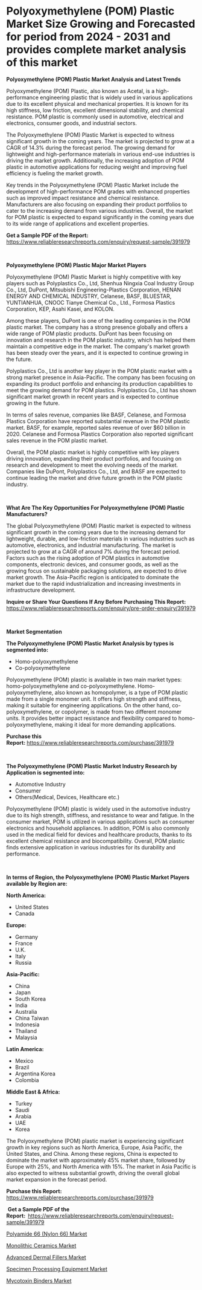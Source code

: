<p><h1>Polyoxymethylene (POM) Plastic Market Size Growing and Forecasted for period from 2024 - 2031 and provides complete market analysis of this market</h1></p><p><strong>Polyoxymethylene (POM) Plastic Market Analysis and Latest Trends</strong></p>
<p><p>Polyoxymethylene (POM) Plastic, also known as Acetal, is a high-performance engineering plastic that is widely used in various applications due to its excellent physical and mechanical properties. It is known for its high stiffness, low friction, excellent dimensional stability, and chemical resistance. POM plastic is commonly used in automotive, electrical and electronics, consumer goods, and industrial sectors.</p><p>The Polyoxymethylene (POM) Plastic Market is expected to witness significant growth in the coming years. The market is projected to grow at a CAGR of 14.3% during the forecast period. The growing demand for lightweight and high-performance materials in various end-use industries is driving the market growth. Additionally, the increasing adoption of POM plastic in automotive applications for reducing weight and improving fuel efficiency is fueling the market growth.</p><p>Key trends in the Polyoxymethylene (POM) Plastic Market include the development of high-performance POM grades with enhanced properties such as improved impact resistance and chemical resistance. Manufacturers are also focusing on expanding their product portfolios to cater to the increasing demand from various industries. Overall, the market for POM plastic is expected to expand significantly in the coming years due to its wide range of applications and excellent properties.</p></p>
<p><strong>Get a Sample PDF of the Report:&nbsp;</strong> <a href="https://www.reliableresearchreports.com/enquiry/request-sample/391979">https://www.reliableresearchreports.com/enquiry/request-sample/391979</a></p>
<p>&nbsp;</p>
<p><strong>Polyoxymethylene (POM) Plastic Major Market Players</strong></p>
<p><p>Polyoxymethylene (POM) Plastic Market is highly competitive with key players such as Polyplastics Co., Ltd, Shenhua Ningxia Coal Industry Group Co., Ltd, DuPont, Mitsubishi Engineering-Plastics Corporation, HENAN ENERGY AND CHEMICAL INDUSTRY, Celanese, BASF, BLUESTAR, YUNTIANHUA, CNOOC Tianye Chemical Co., Ltd., Formosa Plastics Corporation, KEP, Asahi Kasei, and KOLON.</p><p>Among these players, DuPont is one of the leading companies in the POM plastic market. The company has a strong presence globally and offers a wide range of POM plastic products. DuPont has been focusing on innovation and research in the POM plastic industry, which has helped them maintain a competitive edge in the market. The company's market growth has been steady over the years, and it is expected to continue growing in the future.</p><p>Polyplastics Co., Ltd is another key player in the POM plastic market with a strong market presence in Asia-Pacific. The company has been focusing on expanding its product portfolio and enhancing its production capabilities to meet the growing demand for POM plastics. Polyplastics Co., Ltd has shown significant market growth in recent years and is expected to continue growing in the future.</p><p>In terms of sales revenue, companies like BASF, Celanese, and Formosa Plastics Corporation have reported substantial revenue in the POM plastic market. BASF, for example, reported sales revenue of over $60 billion in 2020. Celanese and Formosa Plastics Corporation also reported significant sales revenue in the POM plastic market.</p><p>Overall, the POM plastic market is highly competitive with key players driving innovation, expanding their product portfolios, and focusing on research and development to meet the evolving needs of the market. Companies like DuPont, Polyplastics Co., Ltd, and BASF are expected to continue leading the market and drive future growth in the POM plastic industry.</p></p>
<p>&nbsp;</p>
<p><strong>What Are The Key Opportunities For Polyoxymethylene (POM) Plastic Manufacturers?</strong></p>
<p><p>The global Polyoxymethylene (POM) Plastic market is expected to witness significant growth in the coming years due to the increasing demand for lightweight, durable, and low-friction materials in various industries such as automotive, electronics, and industrial manufacturing. The market is projected to grow at a CAGR of around 7% during the forecast period. Factors such as the rising adoption of POM plastics in automotive components, electronic devices, and consumer goods, as well as the growing focus on sustainable packaging solutions, are expected to drive market growth. The Asia-Pacific region is anticipated to dominate the market due to the rapid industrialization and increasing investments in infrastructure development.</p></p>
<p><strong>Inquire or Share Your Questions If Any Before Purchasing This Report:</strong> <a href="https://www.reliableresearchreports.com/enquiry/pre-order-enquiry/391979">https://www.reliableresearchreports.com/enquiry/pre-order-enquiry/391979</a></p>
<p>&nbsp;</p>
<p><strong>Market Segmentation</strong></p>
<p><strong>The Polyoxymethylene (POM) Plastic Market Analysis by types is segmented into:</strong></p>
<p><ul><li>Homo-polyoxymethylene</li><li>Co-polyoxymethylene</li></ul></p>
<p><p>Polyoxymethylene (POM) plastic is available in two main market types: homo-polyoxymethylene and co-polyoxymethylene. Homo-polyoxymethylene, also known as homopolymer, is a type of POM plastic made from a single monomer unit. It offers high strength and stiffness, making it suitable for engineering applications. On the other hand, co-polyoxymethylene, or copolymer, is made from two different monomer units. It provides better impact resistance and flexibility compared to homo-polyoxymethylene, making it ideal for more demanding applications.</p></p>
<p><strong>Purchase this Report:&nbsp;</strong><a href="https://www.reliableresearchreports.com/purchase/391979">https://www.reliableresearchreports.com/purchase/391979</a></p>
<p>&nbsp;</p>
<p><strong>The Polyoxymethylene (POM) Plastic Market Industry Research by Application is segmented into:</strong></p>
<p><ul><li>Automotive Industry</li><li>Consumer</li><li>Others(Medical, Devices, Healthcare etc.)</li></ul></p>
<p><p>Polyoxymethylene (POM) plastic is widely used in the automotive industry due to its high strength, stiffness, and resistance to wear and fatigue. In the consumer market, POM is utilized in various applications such as consumer electronics and household appliances. In addition, POM is also commonly used in the medical field for devices and healthcare products, thanks to its excellent chemical resistance and biocompatibility. Overall, POM plastic finds extensive application in various industries for its durability and performance.</p></p>
<p>&nbsp;</p>
<p><strong>In terms of Region, the Polyoxymethylene (POM) Plastic Market Players available by Region are:</strong></p>
<p>
    <p> <strong> North America: </strong>
        <ul>
            <li>United States</li>
            <li>Canada</li>
        </ul>
        </p> 
    <p> <strong> Europe: </strong>
        <ul>
            <li>Germany</li>
            <li>France</li>
            <li>U.K.</li>
            <li>Italy</li>
            <li>Russia</li>
        </ul>
        </p> 
    <p> <strong> Asia-Pacific: </strong>
        <ul>
            <li>China</li>
            <li>Japan</li>
            <li>South Korea</li>
            <li>India</li>
            <li>Australia</li>
            <li>China Taiwan</li>
            <li>Indonesia</li>
            <li>Thailand</li>
            <li>Malaysia</li>
        </ul>
        </p> 
    <p> <strong> Latin America: </strong>
        <ul>
            <li>Mexico</li>
            <li>Brazil</li>
            <li>Argentina Korea</li>
            <li>Colombia</li>
        </ul>
        </p> 
    <p> <strong> Middle East & Africa: </strong>
        <ul>
            <li>Turkey</li>
            <li>Saudi</li>
            <li>Arabia</li>
            <li>UAE</li>
            <li>Korea</li>
        </ul>
    </p>
    </p>
<p><p>The Polyoxymethylene (POM) plastic market is experiencing significant growth in key regions such as North America, Europe, Asia Pacific, the United States, and China. Among these regions, China is expected to dominate the market with approximately 45% market share, followed by Europe with 25%, and North America with 15%. The market in Asia Pacific is also expected to witness substantial growth, driving the overall global market expansion in the forecast period.</p></p>
<p><strong>Purchase this Report: </strong><a href="https://www.reliableresearchreports.com/purchase/391979">https://www.reliableresearchreports.com/purchase/391979</a></p>
<p>&nbsp;<strong>Get a Sample PDF of the Report:&nbsp;&nbsp;</strong><a href="https://www.reliableresearchreports.com/enquiry/request-sample/391979">https://www.reliableresearchreports.com/enquiry/request-sample/391979</a></p>
<p><strong></strong></p>
<p><p><a href="https://github.com/nancykennedykellievqfqt2/Market-Research-Report-List-1/blob/main/polyamide-66-nylon-66-market.md">Polyamide 66 (Nylon 66) Market</a></p><p><a href="https://view.publitas.com/reportprime-1/monolithic-ceramics-market-size-focuses-on-market-dynamics-in-depth-analysis-and-future-projections-of-its-market-forecasted-for-period-from-2024-to-2031/">Monolithic Ceramics Market</a></p><p><a href="https://natural-crush-b99.notion.site/Advanced-Dermal-Fillers-Market-Research-Report-Forecasted-for-Period-from-2024-2031-by-Market-Typ-6d3773a239164c5e935da36ee2cedeac">Advanced Dermal Fillers Market</a></p><p><a href="https://gamy-alyssum-396.notion.site/Specimen-Processing-Equipment-Market-Centers-on-Aspects-such-as-Market-Growth-Market-Share-Market--350062978210425e8eefc70a3d077425">Specimen Processing Equipment Market</a></p><p><a href="https://view.publitas.com/reportprime-1/mycotoxin-binders-market-size-and-examines-its-market-scope-with-a-primary-focus-on-growth-opportunities-and-forecasted-trends-spanning-from-2024-to-2031/">Mycotoxin Binders Market</a></p></p>